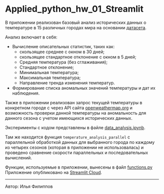 # Applied_python_hw_01_Streamlit

В приложении реализован базовый анализ исторических данных о температуре в 15 различных городах мира на основании [датасета](https://github.com/Neuralist88/Applied_python_hw_01_Streamlit/blob/main/temperature_data.csv).

Анализ включает в себя:
- Вычисление описательных статистик, таких как:
  - скользящее среднее с окном в 30 дней;
  - скользящее стандартное отклонение с окном в 5 дней;
  - Средняя температура (без сглаживания);
  - Стандартное отклонение;
  - Минимальная температура;
  - Максимальная температура;
  - Направление тренда изменения температур.
- Формирование списка аномальных значений температуры и дат их наблюдения.

Также в приложении реализован запрос текущей температуры в конкретном городе с через API сайта [openweathermap.org](https://openweathermap.org)
и возможность проверки данной температуры на аномальность для данного сезона с учетом имеющихся исторических данных.

Эксперименты с кодом представлены в файле [data_analysis.ipynb](https://github.com/Neuralist88/Applied_python_hw_01_Streamlit/blob/main/data_analysis.ipynb).

Там же находится функция `temperature_analysis_parallel` с параллельной обработкой данных для выбранного города по каждому из четырех сезонов (которая в приложении не использовалась) и проведено сравнение скорости параллельных и последовательных вычислений.

Функции, используемые в приложении, вынесены в файл [functions.py](https://github.com/Neuralist88/Applied_python_hw_01_Streamlit/blob/main/functions.py)
Приложение опубликовано на [Streamlit Cloud](https://temperature-analysis.streamlit.app).

---
Автор: Илья Филиппов
